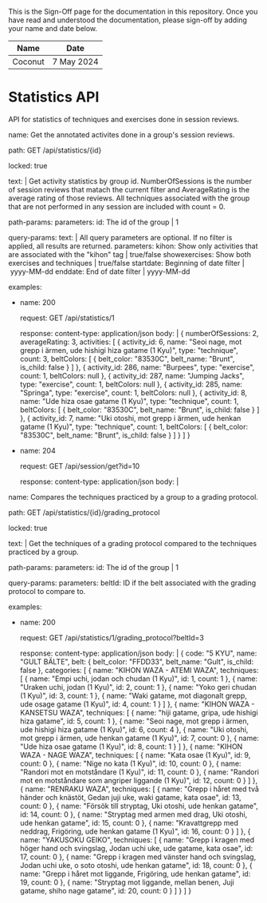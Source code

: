 <!-- sign-off-sheet:start -->
<!-- sign-off-cadence:1 month -->

This is the Sign-Off page for the documentation in this repository. Once you have read
and understood the documentation, please sign-off by adding your name and date below.

| Name          | Date            |
|--|--|
| Coconut | 7 May 2024 |
<!-- sign-off-sheet:end -->

# Statistics API

API for statistics of techniques and exercises done in session reviews.

<api>
name: Get the annotated activites done in a group's session reviews.

path: GET /api/statistics/{id}

locked: true

text: |
    Get activity statistics by group id. NumberOfSessions is the number of session reviews that matach the current filter and AverageRating is the average rating of those reviews. All techniques associated with the group that are not performed in any session are included with count = 0.



path-params:
    parameters:
        id: The id of the group | 1

query-params:
    text: |
        All query parameters are optional. If no filter is applied, all results are returned.
    parameters:
        kihon: Show only activities that are associated with the "kihon" tag | true/false
        showexercises: Show both exercises and techniques | true/false
        startdate: Beginning of date filter | yyyy-MM-dd
        enddate: End of date filter | yyyy-MM-dd

examples:
  - name: 200

    request: GET /api/statistics/1

    response:
        content-type: application/json
        body: |
            {
                numberOfSessions: 2,
                averageRating: 3,
                activities: [
                    {
                        activity_id: 6,
                        name: "Seoi nage, mot grepp i ärmen, ude hishigi hiza gatame (1 Kyu)",
                        type: "technique",
                        count: 3,
                        beltColors: [
                            {
                            belt_color: "83530C",
                            belt_name: "Brunt",
                            is_child: false
                            }
                        ]
                    },
                    {
                        activity_id: 286,
                        name: "Burpees",
                        type: "exercise",
                        count: 1,
                        beltColors: null
                    },
                    {
                        activity_id: 287,
                        name: "Jumping Jacks",
                        type: "exercise",
                        count: 1,
                        beltColors: null
                    },
                    {
                        activity_id: 285,
                        name: "Springa",
                        type: "exercise",
                        count: 1,
                        beltColors: null
                    },
                    {
                        activity_id: 8,
                        name: "Ude hiza osae gatame (1 Kyu)",
                        type: "technique",
                        count: 1,
                        beltColors: [
                            {
                                belt_color: "83530C",
                                belt_name: "Brunt",
                                is_child: false
                            }
                        ]
                    },
                    {
                        activity_id: 7,
                        name: "Uki otoshi, mot grepp i ärmen, ude henkan gatame (1 Kyu)",
                        type: "technique",
                        count: 1,
                        beltColors: [
                            {
                                belt_color: "83530C",
                                belt_name: "Brunt",
                                is_child: false
                             }
                        ]
                    }
                ]
            }
  - name: 204

    request: GET /api/session/get?id=10
    
    response:
        content-type: application/json
        body: |

</api>

<api>
name: Compares the techniques practiced by a group to a grading protocol.

path: GET /api/statistics/{id}/grading_protocol

locked: true

text: |
    Get the techniques of a grading protocol compared to the techniques practiced by a group.



path-params:
    parameters:
        id: The id of the group | 1

query-params:
    parameters:
        beltId: ID if the belt associated with the grading protocol to compare to.

examples:
  - name: 200

    request: GET /api/statistics/1/grading_protocol?beltId=3

    response:
        content-type: application/json
        body: |
            {
                code: "5 KYU",
                name: "GULT BÄLTE",
                belt: {
                    belt_color: "FFDD33",
                    belt_name: "Gult",
                    is_child: false
                },
                categories: [
                    {
                        name: "KIHON WAZA - ATEMI WAZA",
                        techniques: [
                        {
                            name: "Empi uchi, jodan och chudan (1 Kyu)",
                            id: 1,
                            count: 1
                        },
                        {
                            name: "Uraken uchi, jodan (1 Kyu)",
                            id: 2,
                            count: 1
                        },
                        {
                            name: "Yoko geri chudan (1 Kyu)",
                            id: 3,
                            count: 1
                        },
                        {
                            name: "Waki gatame, mot diagonalt grepp, ude osage gatame (1 Kyu)",
                            id: 4,
                            count: 1
                        }
                        ]
                    },
                    {
                        name: "KIHON WAZA - KANSETSU WAZA",
                        techniques: [
                        {
                            name: "hiji gatame, gripa, ude hishigi hiza gatame",
                            id: 5,
                            count: 1
                        },
                        {
                            name: "Seoi nage, mot grepp i ärmen, ude hishigi hiza gatame (1 Kyu)",
                            id: 6,
                            count: 4
                        },
                        {
                            name: "Uki otoshi, mot grepp i ärmen, ude henkan gatame (1 Kyu)",
                            id: 7,
                            count: 0
                        },
                        {
                            name: "Ude hiza osae gatame (1 Kyu)",
                            id: 8,
                            count: 1
                        }
                        ]
                    },
                    {
                        name: "KIHON WAZA - NAGE WAZA",
                        techniques: [
                        {
                            name: "Kata osae (1 Kyu)",
                            id: 9,
                            count: 0
                        },
                        {
                            name: "Nige no kata (1 Kyu)",
                            id: 10,
                            count: 0
                        },
                        {
                            name: "Randori mot en motståndare (1 Kyu)",
                            id: 11,
                            count: 0
                        },
                        {
                            name: "Randori mot en motståndare som angriper liggande (1 Kyu)",
                            id: 12,
                            count: 0
                        }
                        ]
                    },
                        {
                        name: "RENRAKU WAZA",
                        techniques: [
                        {
                            name: "Grepp i håret med två händer och knästöt, Gedan juji uke, waki gatame, kata osae",
                            id: 13,
                            count: 0
                        },
                        {
                            name: "Försök till stryptag, Uki otoshi, ude henkan gatame",
                            id: 14,
                            count: 0
                        },
                        {
                            name: "Stryptag med armen med drag, Uki otoshi, ude henkan gatame",
                            id: 15,
                            count: 0
                        },
                        {
                            name: "Kravattgrepp med neddrag, Frigöring, ude henkan gatame (1 Kyu)",
                            id: 16,
                            count: 0
                        }
                        ]
                    },
                        {
                        name: "YAKUSOKU GEIKO",
                        techniques: [
                        {
                            name: "Grepp i kragen med höger hand och svingslag, Jodan uchi uke, ude gatame, kata osae",
                            id: 17,
                            count: 0
                        },
                        {
                            name: "Grepp i kragen med vänster hand och svingslag, Jodan uchi uke, o soto otoshi, ude henkan gatame",
                            id: 18,
                            count: 0
                        },
                        {
                            name: "Grepp i håret mot liggande, Frigöring, ude henkan gatame",
                            id: 19,
                            count: 0
                        },
                        {
                            name: "Stryptag mot liggande, mellan benen, Juji gatame, shiho nage gatame",
                            id: 20,
                            count: 0
                        }
                    ]
                    }
                ]
            }

</api>